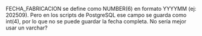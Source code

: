 FECHA_FABRICACION se define como NUMBER(6) en formato YYYYMM (ej: 202509).
Pero en los scripts de PostgreSQL ese campo se guarda como int(4), por lo que no se puede guardar la fecha completa. No sería mejor usar un varchar?